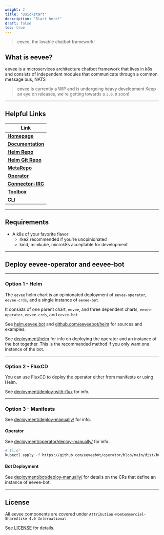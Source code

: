 ```yaml
---
weight: 2
title: "Quickstart"
description: "Start here!"
draft: false
toc: true
---
```


> eevee, the lovable chatbot framework!

## What is eevee?

eevee is a microservices architecture chatbot framework that lives in k8s \
and consists of independent modules that communicate through a common message bus, NATS

> eevee is currently a WIP and is undergoing heavy development
> Keep an eye on releases, we're getting towards a `1.0.0` soon!

---

## Helpful Links

| **Link**
| ---
| [**Homepage**](https://eevee.bot/)
| [**Documentation**](https://eevee.bot/docs)
| [**Helm Repo**](https://helm.eevee.bot)
| [**Helm Git Repo**](https://github.com/eeveebot/helm)
| [**MetaRepo**](https://github.com/eeveebot/eevee)
| [**Operator**](https://github.com/eeveebot/operator)
| [**Connector-IRC**](https://github.com/eeveebot/connector-irc)
| [**Toolbox**](https://github.com/eeveebot/toolbox)
| [**CLI**](https://github.com/eeveebot/cli)

---

## Requirements

- A k8s of your favorite flavor
  - rke2 recommended if you're unopinionated
  - kind, minikube, microk8s acceptable for development

---

## Deploy eevee-operator and eevee-bot

---

### Option 1 - Helm

The `eevee` helm chart is an opinionated deployment of `eevee-operator`, `eevee-crds`, and a single instance of `eevee-bot`.

It consists of one parent chart, `eevee`, and three dependent charts, `eevee-operator`, `eevee-crds`, and `eevee-bot`

See [helm.eevee.bot](https://helm.eevee.bot) and [github.com/eeveebot/helm](https://github.com/eeveebot/helm) for sources and examples.

See [deployment/helm](/docs/deployment/deploy-with-helm/) for info on deploying the operator and an instance of the bot together. This is the recommended method if you only want one instance of the bot.

---

### Option 2 - FluxCD

You can use FluxCD to deploy the operator either from manifests or using Helm.

See [deployment/deploy-with-flux](/docs/deployment/deploy-with-flux/) for info.

---

### Option 3 - Manifests

See [deployment/deploy-manually/](/docs/deployment/deploy-manually/) for info.

#### Operator

See [deployment/operator/deploy-manually/](/docs/deployment/operator/deploy-manually/) for info.

```bash
# tl;dr
kubectl apply -f https://github.com/eeveebot/operator/blob/main/dist/bundle.yaml
```

#### Bot Deployment

See [deployment/bot/deploy-manually/](/docs/deployment/bot/deploy-manually/) for details on the CRs that define an instance of eevee-bot.

---

## License

All eevee components are covered under `Attribution-NonCommercial-ShareAlike 4.0 International`

See [LICENSE](https://github.com/eeveebot/eevee/blob/main/LICENSE) for details.
